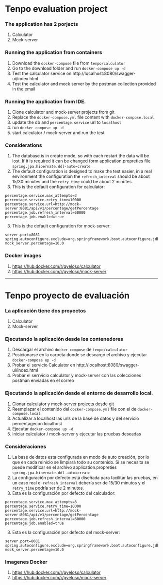 # Tenpo evaluation project

### The application has 2 porjects

1) Calculator
2) Mock-server

### Running the application from containers
1) Download the `docker-compose` file from `tenpo/calculator`
2) Go to the download folder and run `docker-compose up -d`
3) Test the calculator service on http://localhost:8080/swagger-ui/index.html
4) Test the calculator and mock server by the postman collection provided in the email

### Running the application from IDE.
1) Clone calculator and mock-server projects from git
2) Replace the `docker-compose.yml` file content with `docker-compose.local`
3) update the db and `percentage.service` url to `localhost`
4) run `docker-compose up -d`
5) start calculator / mock-server and run the test

### Considerations
1) The database is in create mode, so with each restart the data will be lost. If it is required it can be changed form application.propreties file
   `spring.jpa.hibernate.ddl-auto=create`
2) The default configuration is designed to make the test easier, in a real environment the configuration the `refresh_interval` should be about  15/30 minutes and the `retry_time` could be about 2 minutes.
3) This is the default configuration for calculator:

```
percentage.service.max_attempts=3
percentage.service.retry_time=10000
percentage.service.url=http://mock-server:8081/api/v1/percentage/getPercentage
percentage.job.refresh_interval=60000
percentage.job.enabled=true
```
3) This is the default configuration for mock-server:
```
server.port=8081
spring.autoconfigure.exclude=org.springframework.boot.autoconfigure.jdbc.DataSourceAutoConfiguration
mock_server.percentage=10.0
```

### Docker images
1) https://hub.docker.com/r/gveloso/calculator
2) https://hub.docker.com/r/gveloso/mock-server

----------------------
# Tenpo proyecto de evaluación

### La aplicación tiene dos proyectos

1) Calculator
2) Mock-server

### Ejecutando la aplicación desde los contenedores
1) Descargar el archivo `docker-compose` de `tenpo/calculator`
2) Posicionarse en la carpeta donde se descargó el archivo y ejecutar `docker-compose up -d`
3) Probar el servicio Calculator en http://localhost:8080/swagger-ui/index.html
4) Probar el serrvicio calculator y mock-server con las colecciones postman enviadas en el correo

### Ejecutando la aplicación desde el entorno de desarrollo local.
1) Clonar calculator y mock-server projects desde git
2) Reemplazar el contenido del `docker-compose.yml` file con el de `docker-compose.local`
3) Actualizar a localhost las urls de la base de datos y del servicio percentagecon localhost
4) Ejecutar `docker-compose up -d`
5) Iniciar calculator / mock-server y ejecutar las pruebas deseadas

### Consideraciones
1) La base de datos esta configurada en modo de auto creación, por lo que en cada reinicio se limpiará todo su contenido. Si se necesita se puede modificar en el archivo application.propreties 
   `spring.jpa.hibernate.ddl-auto=create`
2) La configuración por defecto está diseñada para facilitar las pruebas, en un caso real el `refresh_interval` debería ser de 15/30 minutos  y el `retry_time` podría ser de 2 minutos.
3) Esta es la configuración por defecto del calculador:

```
percentage.service.max_attempts=3
percentage.service.retry_time=10000
percentage.service.url=http://mock-server:8081/api/v1/percentage/getPercentage
percentage.job.refresh_interval=60000
percentage.job.enabled=true
```
3) Esta es la configuración por defecto del mock-server:
```
server.port=8081
spring.autoconfigure.exclude=org.springframework.boot.autoconfigure.jdbc.DataSourceAutoConfiguration
mock_server.percentage=10.0
```

### Imagenes Docker
1) https://hub.docker.com/r/gveloso/calculator
2) https://hub.docker.com/r/gveloso/mock-server